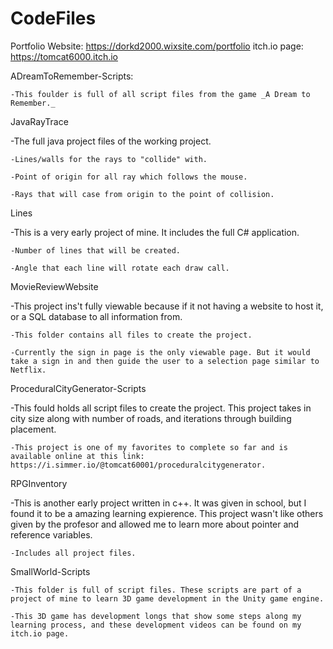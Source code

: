 # CodeFiles

Portfolio Website: https://dorkd2000.wixsite.com/portfolio
itch.io page: https://tomcat6000.itch.io

ADreamToRemember-Scripts:

    -This foulder is full of all script files from the game _A Dream to Remember._
  
JavaRayTrace

  -The full java project files of the working project.
  
    -Lines/walls for the rays to "collide" with.
    
    -Point of origin for all ray which follows the mouse.
    
    -Rays that will case from origin to the point of collision.
    
Lines

  -This is a very early project of mine. It includes the full C# application.
  
    -Number of lines that will be created.
    
    -Angle that each line will rotate each draw call.
    
MovieReviewWebsite

  -This project ins't fully viewable because if it not having a website to host it, or a SQL database to all information from.
  
    -This folder contains all files to create the project.
    
    -Currently the sign in page is the only viewable page. But it would take a sign in and then guide the user to a selection page similar to Netflix.

ProceduralCityGenerator-Scripts

  -This fould holds all script files to create the project. This project takes in city size along with number of roads, and iterations through building placement.
  
    -This project is one of my favorites to complete so far and is available online at this link: https://i.simmer.io/@tomcat60001/proceduralcitygenerator.

RPGInventory

  -This is another early project written in c++. It was given in school, but I found it to be a amazing learning expierence. This project wasn't like others given by      the profesor and allowed me to learn more about pointer and reference variables.
  
    -Includes all project files.
    
SmallWorld-Scripts

    -This folder is full of script files. These scripts are part of a project of mine to learn 3D game development in the Unity game engine.
  
    -This 3D game has development longs that show some steps along my learning process, and these development videos can be found on my itch.io page.
